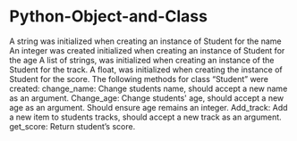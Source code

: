 # Python-Object-and-Class

A string was initialized when creating an instance of Student for the name 
An integer was created initialized when creating an instance of Student for the age 
A list of strings, was initialized when creating an instance of the Student for the track. 
A float, was initialized when creating the instance of Student for the score.
The following methods for class “Student” were created: change_name: Change students name, 
should accept a new name as an argument. Change_age: Change students' age, 
should accept a new age as an argument. Should ensure age remains an integer. Add_track: Add a new item to students tracks, 
should accept a new track as an argument. get_score: Return student’s score.
